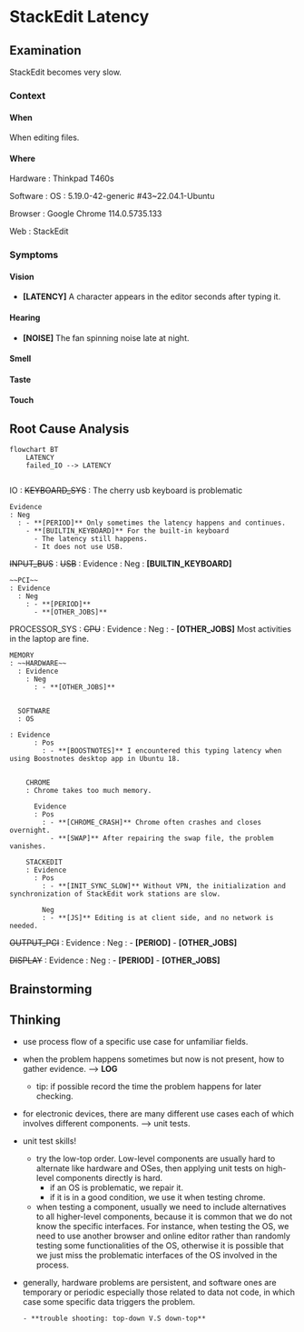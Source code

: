 # StackEdit Latency

## Examination
[problem overview]: #

StackEdit becomes very slow.

### Context

#### When
[Specification: year, season, daytime, after some events]: #

When editing files.

#### Where
[Localization]: #

Hardware
: Thinkpad T460s

Software
: OS
  : 5.19.0-42-generic #43~22.04.1-Ubuntu
  
  Browser
  : Google Chrome 114.0.5735.133
  
  Web
  : StackEdit
  

### Symptoms
[avoid biases]: #
[comparison between actuation and expectation]: #
[collect evidence used by hypothesis built in the root cause analysis phrase]: #
[specification: location, degree]: #

#### Vision

- **[LATENCY]** A character appears in the editor seconds after typing it.
   
#### Hearing

- **[NOISE]** The fan spinning noise late at night.

#### Smell

#### Taste

#### Touch 

## Root Cause Analysis
[backward cause reasoning for general problems]: #
[recursive trouble shooting for engineering problems to an atomic level (build hypothesis, use evidence (examination  + unit tests))]: #

```mermaid
flowchart BT
	LATENCY
	failed_IO --> LATENCY
	
```
IO
: ~~KEYBOARD_SYS~~
  : The cherry usb keyboard is problematic
  
    Evidence
    : Neg
      : - **[PERIOD]** Only sometimes the latency happens and continues.
        - **[BUILTIN_KEYBOARD]** For the built-in keyboard
          - The latency still happens.
          - It does not use USB.
  
  ~~INPUT_BUS~~
  : ~~USB~~
    : Evidence
      : Neg
        : **[BUILTIN_KEYBOARD]**
       
    ~~PCI~~
    : Evidence
      : Neg
        : - **[PERIOD]**
          - **[OTHER_JOBS]**
     
  PROCESSOR_SYS
  : ~~CPU~~
	: Evidence
	  : Neg
	    : - **[OTHER_JOBS]** Most activities in the laptop are fine.
    
    MEMORY
    : ~~HARDWARE~~
      : Evidence
        : Neg
          : - **[OTHER_JOBS]**
          

      SOFTWARE
      : OS
      
    : Evidence
          : Pos
            : - **[BOOSTNOTES]** I encountered this typing latency when using Boostnotes desktop app in Ubuntu 18.
        
        
        CHROME
        : Chrome takes too much memory.
          
          Evidence
          : Pos
            : - **[CHROME_CRASH]** Chrome often crashes and closes overnight.
              - **[SWAP]** After repairing the swap file, the problem vanishes. 

        STACKEDIT
        : Evidence
          : Pos
            : - **[INIT_SYNC_SLOW]** Without VPN, the initialization and synchronization of StackEdit work stations are slow. 
            
            Neg
            : - **[JS]** Editing is at client side, and no network is needed.    
      
  ~~OUTPUT_PCI~~
  : Evidence
    : Neg
      : - **[PERIOD]**
        - **[OTHER_JOBS]**
  
  ~~DISPLAY~~
  : Evidence
    : Neg
      : - **[PERIOD]**
        - **[OTHER_JOBS]**
  
    
  

## Brainstorming
[removal of touchable physical objects is applicable]: #

[replacement V.S repair. Localize the problem to an atomic level where fixing it components is more expensive than replacing it as a whole]: #
 
## Thinking
[Lessons learned from this experience]: #
- use process flow of a specific use case for unfamiliar fields.
- when the problem happens sometimes but now is not present, how to gather evidence. --> **LOG**
  - tip: if possible record the time the problem happens for later checking. 
- for electronic devices, there are many different use cases each of which involves different components. --> unit tests.
- unit test skills!
  - try the low-top order. Low-level components are usually hard to alternate like hardware and OSes, then applying unit tests on high-level components directly is hard.
    - if an OS is problematic, we repair it.
    - if it is in a good condition, we use it when testing chrome. 
  - when testing a component, usually we need to include alternatives to all higher-level components, because it is common that we do not know the specific interfaces. For instance, when testing the OS, we need to use another browser and online editor rather than randomly testing some functionalities of the OS, otherwise it is possible that we just miss the problematic interfaces of the OS involved in the process.   
- generally, hardware problems are persistent, and software ones are temporary or periodic especially those related to data not code, in which case some specific data triggers the problem.

      - **trouble shooting: top-down V.S down-top**


<!--stackedit_data:
eyJoaXN0b3J5IjpbLTkyMjE0ODU5MSwxMTE0NTQ1MjU1LDEyMz
c3NDg0MTFdfQ==
-->